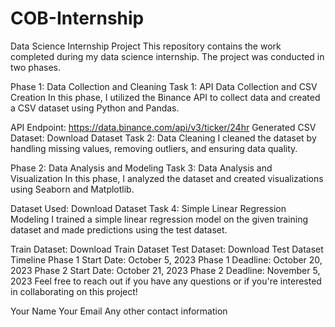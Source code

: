 # COB-Internship
Data Science Internship Project
This repository contains the work completed during my data science internship. The project was conducted in two phases.

Phase 1: Data Collection and Cleaning
Task 1: API Data Collection and CSV Creation
In this phase, I utilized the Binance API to collect data and created a CSV dataset using Python and Pandas.

API Endpoint: https://data.binance.com/api/v3/ticker/24hr
Generated CSV Dataset: Download Dataset
Task 2: Data Cleaning
I cleaned the dataset by handling missing values, removing outliers, and ensuring data quality.

Phase 2: Data Analysis and Modeling
Task 3: Data Analysis and Visualization
In this phase, I analyzed the dataset and created visualizations using Seaborn and Matplotlib.

Dataset Used: Download Dataset
Task 4: Simple Linear Regression Modeling
I trained a simple linear regression model on the given training dataset and made predictions using the test dataset.

Train Dataset: Download Train Dataset
Test Dataset: Download Test Dataset
Timeline
Phase 1 Start Date: October 5, 2023
Phase 1 Deadline: October 20, 2023
Phase 2 Start Date: October 21, 2023
Phase 2 Deadline: November 5, 2023
Feel free to reach out if you have any questions or if you're interested in collaborating on this project!

Your Name
Your Email
Any other contact information
